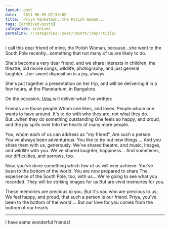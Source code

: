 ```yaml
---
layout: post
date:	2011-06-05 07:59:00
title:  Priya Venkatesh..the Polish Woman....
tags: [archived-posts]
categories: archives
permalink: /:categories/:year/:month/:day/:title/
---
```

I call this dear friend of mine, the Polish Woman, because...she went to the South Pole recently...something that not many of us are likely to do.

She's become a very dear friend, and we share interests in children, the theatre, old movie songs, wildlife, photography, and just general laughter....her sweet disposition is a joy, always.

She's put together a presentation on her trip, and will be delivering it in a few hours, at the Planetarium, in Bangalore. 

On the occasion, <a href="http://www. birdsonthebrainetc.com"> Uma </a> will deliver what I've written:


Friends are those people
Whom one likes, and loves:
People whom one wants to have around.
It's to do with who they are, not what they do.
But...when they do something outstanding
One feels so happy, and proud, and the joy spills over
Into the hearts of many more people.


You, whom each of us can address as "my friend",
Are such a person.
You've always been adventurous.
You like to try out new things....
And you share them with us, generously.
We've shared theatre, and music,
Images, and wildlife with you.
We've shared laughter, happiness...
And sometimes, our difficulties, and sorrows, too.


Now, you've done something which few of us will ever achieve:
You've been to the bottom of the world.
You are now prepared to share
The experience of the South Pole, too, with us...
We're going to see what you recorded.
They will be striking images for us
But are vivid memories for you.


These memories are precious to you.
But it's you who are precious to us;
We feel happy, and proud, that such a person
Is our friend.
Priya, you've been to the bottom of the world....
But our love for you comes from the bottom of our hearts.

**************


I have some wonderful friends!
